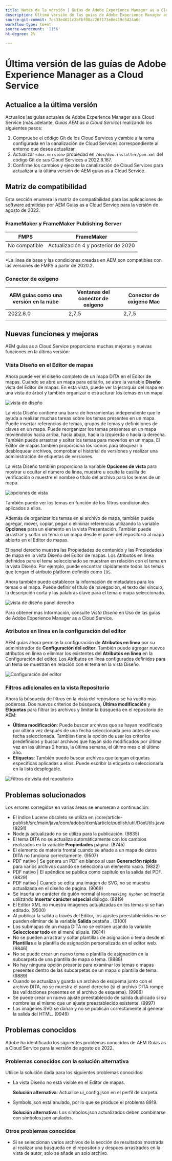 ```yaml
---
title: Notas de la versión | Guías de Adobe Experience Manager as a Cloud Service, versión de agosto de 2022
description: Última versión de las guías de Adobe Experience Manager as a Cloud Service
source-git-commit: 7cc33e4621c2bfbf08a720f173e8e419c5424a6c
workflow-type: tm+mt
source-wordcount: '1156'
ht-degree: 2%

---
```


# Última versión de las guías de Adobe Experience Manager as a Cloud Service

## Actualice a la última versión

Actualice las guías actuales de Adobe Experience Manager as a Cloud Service (más adelante, *Guías AEM as a Cloud Service*) realizando los siguientes pasos:
1. Compruebe el código Git de los Cloud Services y cambie a la rama configurada en la canalización de Cloud Services correspondiente al entorno que desea actualizar.
2. Actualizar `<dox.version>` propiedad en `/dox/dox.installer/pom.xml` del código Git de sus Cloud Services a 2022.8.167.
3. Confirme los cambios y ejecute la canalización de Cloud Services para actualizar a la última versión de AEM guías as a Cloud Service.

## Matriz de compatibilidad

Esta sección enumera la matriz de compatibilidad para las aplicaciones de software admitidas por AEM Guías as a Cloud Service para la versión de agosto de 2022.

### FrameMaker y FrameMaker Publishing Server

| FMPS | FrameMaker |
| --- | --- |
| No compatible | Actualización 4 y posterior de 2020 |
|  |  |

*La línea de base y las condiciones creadas en AEM son compatibles con las versiones de FMPS a partir de 2020.2.

### Conector de oxígeno

| AEM guías como una versión en la nube | Ventanas del conector de oxígeno | Conector de oxígeno Mac |
| --- | --- | --- |
| 2022.8.0 | 2,7,5 | 2,7,5 |
|  |  |  |


## Nuevas funciones y mejoras

AEM guías as a Cloud Service proporciona muchas mejoras y nuevas funciones en la última versión:

### Vista Diseño en el Editor de mapas

Ahora puede ver el diseño completo de un mapa DITA en el Editor de mapas. Cuando se abre un mapa para editarlo, se abre la variable **Diseño** vista del Editor de mapas. En esta vista, puede ver la jerarquía del mapa en una vista de árbol y también organizar o estructurar los temas en un mapa.

![vista de diseño](assets/layout-view-map.png)

La vista Diseño contiene una barra de herramientas independiente que le ayuda a realizar muchas tareas sobre los temas presentes en un mapa.
Puede insertar referencias de temas, grupos de temas y definiciones de claves en un mapa. Puede reorganizar los temas presentes en un mapa moviéndolos hacia arriba, hacia abajo, hacia la izquierda o hacia la derecha. También puede arrastrar y soltar los temas para moverlos en un mapa. El Editor de mapas también proporciona los iconos para bloquear o desbloquear archivos, comprobar el historial de versiones y realizar una administración de etiquetas de versiones.


La vista Diseño también proporciona la variable **Opciones de vista** para mostrar u ocultar el número de línea, muestre u oculte la casilla de verificación o muestre el nombre o título del archivo para los temas de un mapa.


![opciones de vista](assets/view-options.png)

También puede ver los temas en función de los filtros condicionales aplicados a ellos.

Además de organizar los temas en el archivo de mapa, también puede agregar, mover, copiar, pegar o eliminar referencias utilizando la variable **Opciones** para un elemento en la vista Presentación. También puede arrastrar y soltar un tema o un mapa desde el panel del repositorio al mapa abierto en el Editor de mapas.

El panel derecho muestra las Propiedades de contenido y las Propiedades de mapa en la vista Diseño del Editor de mapas. Los Atributos en línea definidos para el tema seleccionado se muestran en relación con el tema en la vista Diseño. Por ejemplo, puede encontrar rápidamente todos los temas que tengan el atributo platform definido como `IOS`.

Ahora también puede establecer la información de metadatos para los temas o el mapa. Puede definir el título de navegación, el texto del vínculo, la descripción corta y las palabras clave para el tema o mapa seleccionado.

![vista de diseño panel derecho](assets/layout-inline-attributes.png)

Para obtener más información, consulte *Vista Diseño* en Uso de las guías de Adobe Experience Manager as a Cloud Service.

### Atributos en línea en la configuración del editor

AEM guías ahora permite la configuración de **Atributos en línea** por su administrador de **Configuración del editor**. También puede agregar nuevos atributos en línea o eliminar los existentes del **Atributos en línea** en la Configuración del editor.
Los Atributos en línea configurados definidos para un tema se muestran en relación con el tema en la vista Diseño.

![Configuración del editor](assets/editor-settings-inline-attributes.png)


### Filtros adicionales en la vista Repositorio

Ahora la búsqueda de filtros en la vista del repositorio se ha vuelto más poderosa. Dos nuevos criterios de búsqueda, **Última modificación** y **Etiquetas** para filtrar los archivos y limitar la búsqueda en el repositorio de AEM:
* **Última modificación**: Puede buscar archivos que se hayan modificado por última vez después de una fecha seleccionada pero antes de una fecha seleccionada. También tiene la opción de usar los criterios predefinidos y buscar archivos que hayan sido modificados por última vez en las últimas 2 horas, la última semana, el último mes o el último año.
* **Etiquetas**: También puede buscar archivos que tengan etiquetas específicas aplicadas a ellos. Puede escribir la etiqueta o seleccionarla en la lista desplegable.

![Filtros de vista del repositorio](assets/repo-filter-search.png)


## Problemas solucionados

Los errores corregidos en varias áreas se enumeran a continuación:

* El índice Lucene obsoleto se utiliza en /core/article-publish/src/main/java/com/adobe/dxml/article/publish/util/DoxUtils.java (9291)
* Node.js actualizado no se utiliza para la publicación. (9835)
* El tema DITA no se actualiza automáticamente con los cambios realizados en la variable **Propiedades** página. (8745)
* El elemento de materia frontal cuando se añade a un mapa de datos DITA no funciona correctamente. (9507)
* PDF nativo | Se genera un PDF en blanco al usar **Generación rápida** para varios archivos cuando se selecciona un elemento vacío. (9822)
* PDF nativo | El apéndice se publica como capítulo en la salida del PDF. (9829)
* PDF nativo | Cuando se edita una imagen de SVG, no se muestra actualizada en el diseño de página. (9069)
* Se inserta un carácter de guión normal al `Nonbreaking Hyphen` se inserta utilizando **Insertar carácter especial** diálogo. (8919)
* El Editor XML no muestra imágenes actualizadas en los temas si se han editado. (9500)
* Al publicar la salida a través del Editor, los ajustes preestablecidos no se pueden eliminar de la variable **Salida** pestaña . (9100)
* Los submapas de un mapa DITA no se extraen usando la variable **Seleccionar todo** en el menú elipsis. (9814)
* No se pueden arrastrar y soltar plantillas de asignación o tema desde el **Plantillas** a la plantilla de asignación personalizada en el editor web. (9846)
* No se puede crear un nuevo tema o plantilla de asignación en la subcarpeta de una plantilla de mapa o tema. (9888)
* No hay ninguna opción presente para examinar los temas o mapas presentes dentro de las subcarpetas de un mapa o plantilla de tema. (9889)
* Cuando se actualiza y guarda un archivo de esquema junto con el archivo DITA, no se muestra el panel derecho (si el archivo DITA rompe las validaciones presentes en el archivo de esquema). (9986)
* Se puede crear un nuevo ajuste preestablecido de salida duplicado si su nombre es el mismo que un ajuste preestablecido existente. (9997)
* Las imágenes SVG se dañan y no se publican correctamente al generar la salida del HTML. (9949)


## Problemas conocidos

Adobe ha identificado los siguientes problemas conocidos de AEM Guías as a Cloud Service para la versión de agosto de 2022.

### Problemas conocidos con la solución alternativa

Utilice la solución dada para los siguientes problemas conocidos:

* La vista Diseño no está visible en el Editor de mapas.

   **Solución alternativa**: Actualice ui_config.json en el perfil de carpeta.

* Symbols.json está anulado, por lo que se produce el problema 8919.

   **Solución alternativa**: Los símbolos.json actualizados deben combinarse con símbolos.json anulados.

### Otros problemas conocidos

* Si se seleccionan varios archivos de la sección de resultados mostrada al realizar una búsqueda en el repositorio y después arrastrados en la vista de autor, solo se añade un solo archivo.
